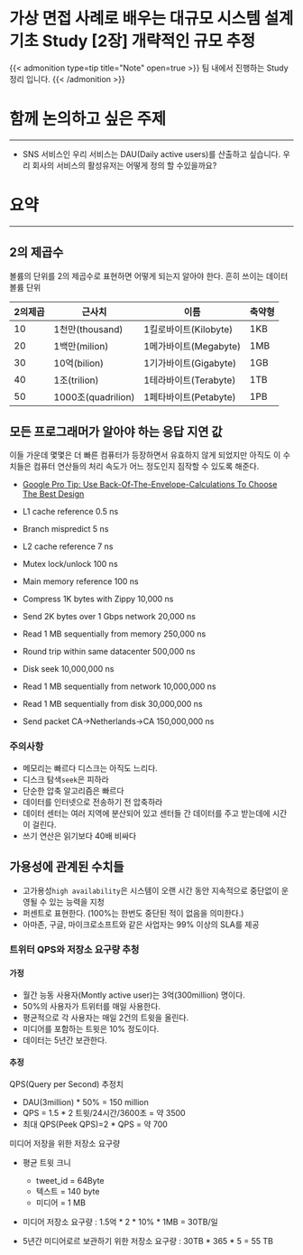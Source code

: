 # 가상 면접 사례로 배우는 대규모 시스템 설계 기초 Study [2장] 개략적인 규모 추정


{{< admonition type=tip title="Note" open=true >}}
팀 내에서 진행하는 Study 정리 입니다.
{{< /admonition >}} 

# 함께 논의하고 싶은 주제
---
- SNS 서비스인 우리 서비스는 DAU(Daily active users)를 산출하고 싶습니다. 우리 회사의 서비스의 활성유저는 어떻게 정의 할 수있을까요?


# 요약
---

## 2의 제곱수
볼륨의 단위를 2의 제곱수로 표현하면 어떻게 되는지 알아야 한다. 흔히 쓰이는 데이터 볼륨 단위

|2의제곱|근사치|이름|축약형|
|---	|---	|---	|---
|10|	1천만(thousand)|	1킬로바이트(Kilobyte)|	1KB
|20|	1백만(milion)|	1메가바이트(Megabyte)|	1MB
|30|	10억(bilion)|	1기가바이트(Gigabyte)|	1GB
|40|	1조(trilion)|	1테라바이트(Terabyte)|	1TB
|50|	1000조(quadrilion)|	1페타바이트(Petabyte)|	1PB

## 모든 프로그래머가 알아야 하는 응답 지연 값
이들 가운데 몇몇은 더 빠른 컴퓨터가 등장하면서 유효하지 않게 되었지만 아직도 이 수치들은 컴퓨터 연산들의 처리 속도가 어느 정도인지 짐작할 수 있도록 해준다.

- [Google Pro Tip: Use Back-Of-The-Envelope-Calculations To Choose The Best Design](http://highscalability.com/blog/2011/1/26/google-pro-tip-use-back-of-the-envelope-calculations-to-choo.html)

- L1 cache reference 0.5 ns
- Branch mispredict 5 ns
- L2 cache reference 7 ns
- Mutex lock/unlock 100 ns
- Main memory reference 100 ns
- Compress 1K bytes with Zippy 10,000 ns
- Send 2K bytes over 1 Gbps network 20,000 ns
- Read 1 MB sequentially from memory 250,000 ns
- Round trip within same datacenter 500,000 ns
- Disk seek 10,000,000 ns
- Read 1 MB sequentially from network 10,000,000 ns
- Read 1 MB sequentially from disk 30,000,000 ns
- Send packet CA->Netherlands->CA 150,000,000 ns 

### 주의사항
- 메모리는 빠르다 디스크는 아직도 느리다.
- 디스크 탐색`seek`은 피하라
- 단순한 압축 알고리즘은 빠르다
- 데이터를 인터넷으로 전송하기 전 압축하라
- 데이터 센터는 여러 지역에 분산되어 있고 센터들 간 데이터를 주고 받는데에 시간이 걸린다.
- 쓰기 연산은 읽기보다 40배 비싸다

## 가용성에 관계된 수치들
- 고가용성`high availability`은 시스템이 오랜 시간 동안 지속적으로 중단없이 운영될 수 있는 능력을 지청
- 퍼센트로 표현한다. (100%는 한번도 중단된 적이 없음을 의미한다.)
- 아마존, 구글, 마이크로소프트와 같은 사업자는 99% 이상의 SLA를 제공

### 트위터 QPS와 저장소 요구량 추청

#### 가정
- 월간 능동 사용자(Montly active user)는 3억(300million) 명이다.
- 50%의 사용자가 트위터를 매일 사용한다.
- 평균적으로 각 사용자는 매일 2건의 트윗을 올린다.
- 미디어를 포함하는 트윗은 10% 정도이다.
- 데이터는 5년간 보관한다.

#### 추정
QPS(Query per Second) 추정치
- DAU(3million) * 50% = 150 million
- QPS = 1.5 * 2 트윗/24시간/3600초 = 약 3500
- 최대 QPS(Peek QPS)=2 * QPS = 약 700

미디어 저장을 위한 저장소 요구량
- 평균 트윗 크니
  - tweet_id = 64Byte
  - 텍스트 = 140 byte
  - 미디어 = 1 MB

- 미디어 저장소 요구량 : 1.5억 * 2 * 10% * 1MB = 30TB/일
- 5년간 미디어로르 보관하기 위한 저장소 요구량 : 30TB * 365 * 5 = 55 TB


